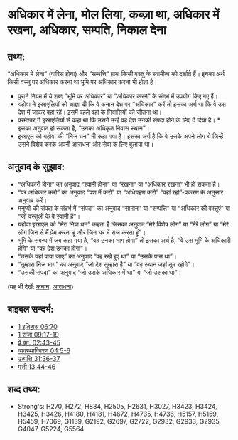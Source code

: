 # अधिकार में लेना, मोल लिया, कब्ज़ा था, अधिकार में रखना, अधिकार, सम्पति, निकाल देना #

## तथ्य: ##

“अधिकार में लेना” (वारिस होना) और “सम्पत्ति” प्रायः किसी वस्तु के स्वामीत्व को दर्शाते हैं। इनका अर्थ किसी वस्तु पर अधिकार करना था भूमि पर अधिकार करना भी होता है।

* पुराने नियम में ये शब्द “भूमि पर अधिकार” या “अधिकार करने” के संदर्भ में उपयोग किए गए हैं।
* यहोवा ने इस्राएलियों को आज्ञा दी कि वे कनान देश पर “अधिकार” करें तो इसका अर्थ था कि वे उस देश में जाकर वहां रहें। इसमें पहले वहां के निवासियों को जीतना था।
* परमेश्वर ने इस्राएलियों से कहा था कि उसने उन्हें वह देश उनकी संपदा होने के लिए दे दिया है। * इसका अनुवाद हो सकता है, “उनका अधिकृत निवास स्थान”।
* इस्राएल को यहोवा की “निज धन” भी कहा गया है। इसका अर्थ है कि वे उसके अपने लोग थे जिन्हें उसने विशेष करके अपनी आराधना और सेवा के लिए बुलाया था।

## अनुवाद के सुझाव: ##

* “अधिकारी होना” का अनुवाद “स्वामी होना” या “रखना” या “अधिकार रखना” भी हो सकता है।
* “पर अधिकार करो” का अनुवाद “वश में करो” या “अधिग्रहण करो” “वहां रहो”-प्रकरण के अनुसार अनुवाद करें।
* मनुष्यों की संपदा के संदर्भ में “संपदा” का अनुवाद “सामान” या “सम्पत्ति” या “अधिकार की वस्तुएं” या “जो वस्तुओं के वे स्वामी हैं”।
* यहोवा इस्राएल को “मेरा निज धन” कहता है जिसका अनुवाद “मेरे विशेष लोग” या “मेरे लोग” या “मेरे लोग जिन से मैं प्रेम करता हूं और जिन घर में राज करता हूं”।
* भूमि के संबन्ध में जब कहा गया है, “वह उनका भाग होगा” तो इसका अर्थ है, “वे उस भूमि के अधिकारी होंगे” या “वह देश उनका होगा”।
* “उसके यहां पाया जाए” का अनुवाद “वह रखे हुए था” या “उसके पास था”।
* “तुम्हारा निज भाग” का अनुवाद “जो देश तुम्हारा है” या “वह स्थान जहां तुम रहोगे”।
* “उसकी संपदा” का अनुवाद “जो उसके अधिकार में था” या “जो उसका था”।

(यह भी देखें: [कनान](../names/canaan.md), [आराधना](../kt/worship.md))

## बाइबल सन्दर्भ: ##

* [1 इतिहास 06:70](rc://hi/tn/help/1ch/06/70)
* [1 राजा 09:17-19](rc://hi/tn/help/1ki/09/17)
* [प्रे.का. 02:43-45](rc://hi/tn/help/act/02/43)
* [व्यवस्थाविवरण 04:5-6](rc://hi/tn/help/deu/04/05)
* [उत्पत्ति 31:36-37](rc://hi/tn/help/gen/31/36)
* [मत्ती 13:44-46](rc://hi/tn/help/mat/13/44)

## शब्द तथ्य: ##

* Strong's: H270, H272, H834, H2505, H2631, H3027, H3423, H3424, H3425, H3426, H4180, H4181, H4672, H4735, H4736, H5157, H5159, H5459, H7069, G1139, G2192, G2697, G2722, G2932, G2933, G2935, G4047, G5224, G5564
